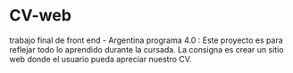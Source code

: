 # CV-web
trabajo final de front end - Argentina programa 4.0 : 
Este proyecto es para reflejar todo lo aprendido durante la cursada.
La consigna es crear un sitio web donde el usuario pueda apreciar nuestro CV. 

